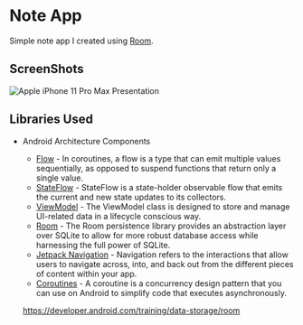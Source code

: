 # Note App

Simple note app I created using <a href="https://developer.android.com/training/data-storage/room" target="_blank">Room</a>.
## ScreenShots

![Apple iPhone 11 Pro Max Presentation](https://user-images.githubusercontent.com/75806927/155423400-1d9fdc34-319b-4c3c-9394-cd61e2bfb6f5.png)
  
## Libraries Used

- Android Architecture Components 
    - <a href="https://developer.android.com/kotlin/flow" target="_blank">Flow</a> - In coroutines, a flow is a type that can emit multiple values sequentially, as opposed to suspend functions that return only a single value.
    - <a href="https://developer.android.com/kotlin/flow/stateflow-and-sharedflow" target="_blank">StateFlow</a> - StateFlow is a state-holder observable flow that emits the current and new state updates to its collectors.
    - <a href="https://developer.android.com/topic/libraries/architecture/viewmodel" target="_blank">ViewModel</a> - The ViewModel class is designed to store and manage UI-related data in a lifecycle conscious way.
    - <a href="https://developer.android.com/training/data-storage/room" target="_blank">Room</a> - The Room persistence library provides an abstraction layer over SQLite to allow for more robust database access while harnessing the full power of SQLite.
    - <a href="https://developer.android.com/guide/navigation">Jetpack Navigation</a> - Navigation refers to the interactions that allow users to navigate across, into, and back out from the different pieces of content within your app.
    - <a href="https://kotlinlang.org/docs/coroutines-overview.html">Coroutines</a> - A coroutine is a concurrency design pattern that you can use on Android to simplify code that executes asynchronously.

  https://developer.android.com/training/data-storage/room